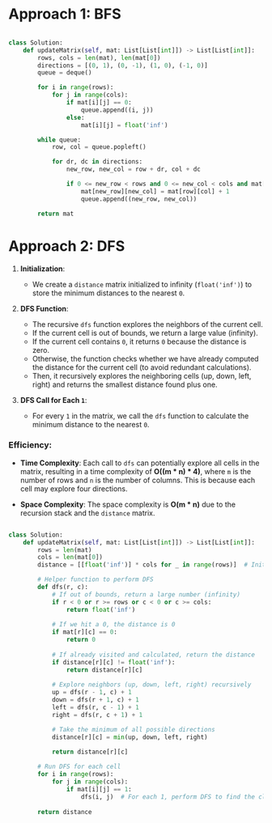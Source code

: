 
# Approach 1: BFS


```python 

class Solution:
    def updateMatrix(self, mat: List[List[int]]) -> List[List[int]]:
        rows, cols = len(mat), len(mat[0])
        directions = [(0, 1), (0, -1), (1, 0), (-1, 0)]
        queue = deque()

        for i in range(rows):
            for j in range(cols):
                if mat[i][j] == 0:
                    queue.append((i, j))
                else:
                    mat[i][j] = float('inf')

        while queue:
            row, col = queue.popleft()

            for dr, dc in directions:
                new_row, new_col = row + dr, col + dc

                if 0 <= new_row < rows and 0 <= new_col < cols and mat[new_row][new_col] > mat[row][col] + 1:
                    mat[new_row][new_col] = mat[row][col] + 1
                    queue.append((new_row, new_col))

        return mat        
```


# Approach 2: DFS

1. **Initialization**:
    
    - We create a `distance` matrix initialized to infinity (`float('inf')`) to store the minimum distances to the nearest `0`.
2. **DFS Function**:
    
    - The recursive `dfs` function explores the neighbors of the current cell.
    - If the current cell is out of bounds, we return a large value (infinity).
    - If the current cell contains `0`, it returns `0` because the distance is zero.
    - Otherwise, the function checks whether we have already computed the distance for the current cell (to avoid redundant calculations).
    - Then, it recursively explores the neighboring cells (up, down, left, right) and returns the smallest distance found plus one.
3. **DFS Call for Each `1`**:
    
    - For every `1` in the matrix, we call the `dfs` function to calculate the minimum distance to the nearest `0`.

### Efficiency:

- **Time Complexity**: Each call to `dfs` can potentially explore all cells in the matrix, resulting in a time complexity of **O((m * n) * 4)**, where `m` is the number of rows and `n` is the number of columns. This is because each cell may explore four directions.
    
- **Space Complexity**: The space complexity is **O(m * n)** due to the recursion stack and the `distance` matrix.

```python

class Solution:
    def updateMatrix(self, mat: List[List[int]]) -> List[List[int]]:
        rows = len(mat)
        cols = len(mat[0])
        distance = [[float('inf')] * cols for _ in range(rows)]  # Initialize with infinity

        # Helper function to perform DFS
        def dfs(r, c):
            # If out of bounds, return a large number (infinity)
            if r < 0 or r >= rows or c < 0 or c >= cols:
                return float('inf')
            
            # If we hit a 0, the distance is 0
            if mat[r][c] == 0:
                return 0
            
            # If already visited and calculated, return the distance
            if distance[r][c] != float('inf'):
                return distance[r][c]
            
            # Explore neighbors (up, down, left, right) recursively
            up = dfs(r - 1, c) + 1
            down = dfs(r + 1, c) + 1
            left = dfs(r, c - 1) + 1
            right = dfs(r, c + 1) + 1

            # Take the minimum of all possible directions
            distance[r][c] = min(up, down, left, right)
            
            return distance[r][c]

        # Run DFS for each cell
        for i in range(rows):
            for j in range(cols):
                if mat[i][j] == 1:
                    dfs(i, j)  # For each 1, perform DFS to find the closest 0
        
        return distance


```